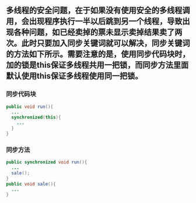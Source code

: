 ## 多线程的安全问题，在于如果没有使用安全的多线程调用，会出现程序执行一半以后跳到另一个线程，导致出现各种问题，如已经卖掉的票未显示卖掉结果卖了两次。此时只要加入同步关键词就可以解决，同步关键词的方法如下所示。需要注意的是，使用同步代码块时，加的锁是this保证多线程共用一把锁，而同步方法里面默认使用this保证多线程使用同一把锁。
### 同步代码块
```java
public void run(){
  ...
  synchronized(this){
    ...
  }
}
```

### 同步方法
```java
public synchronized void run(){
  ...
  sale();
}
public void sale(){
  ...
}
```
